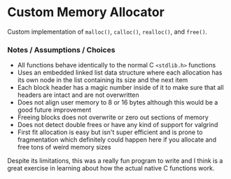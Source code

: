 # Custom Memory Allocator

Custom implementation of `malloc()`, `calloc()`, `realloc()`, and `free()`.

### Notes / Assumptions / Choices
- All functions behave identically to the normal C `<stdlib.h>` functions
- Uses an embedded linked list data structure where each allocation has its own node in the list containing its size and the next item
- Each block header has a magic number inside of it to make sure that all headers are intact and are not overwritten
- Does not align user memory to 8 or 16 bytes although this would be a good future improvement
- Freeing blocks does not overwrite or zero out sections of memory
- Does not detect double frees or have any kind of support for valgrind
- First fit allocation is easy but isn't super efficient and is prone to fragmentation which definitely could happen here if you allocate and free tons of weird memory sizes

Despite its limitations, this was a really fun program to write and I think is a great exercise in learning about how the actual native C functions work.

